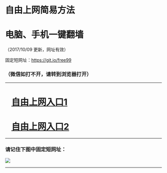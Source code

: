 ﻿# 自由上网简易方法

# 电脑、手机一键翻墙

（2017/10/09 更新，网址有效）

固定短网址：https://git.io/free99

### （微信如打不开，请转到浏览器打开）


***





# &nbsp;&nbsp; <a href="http://ft928111917.fwq-tz-1001.info/fwqtz01.html?t=100900126147 " target="_blank">自由上网入口1</a>
# &nbsp;&nbsp; <a href="http://ft936713852.fwq-tz-1002.info/fwqtz02.html?t=100900110691 " target="_blank">自由上网入口2</a>
***

### 请记住下图中固定短网址：

<img src="https://s3-us-west-2.amazonaws.com/fwq-1001/yjfq-20170905okok.png" /> 


***

